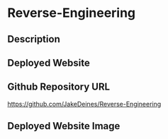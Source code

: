 # Reverse-Engineering



## Description

## Deployed Website

## Github Repository URL
https://github.com/JakeDeines/Reverse-Engineering

## Deployed Website Image

